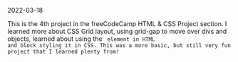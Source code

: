 2022-03-18

This is the 4th project in the freeCodeCamp HTML & CSS Project section. I learned more about CSS Grid layout, using grid-gap to move over divs and objects, learned about using the <code> element in HTML and block styling it in CSS. This was a more basic, but still very fun project that I learned plenty from!